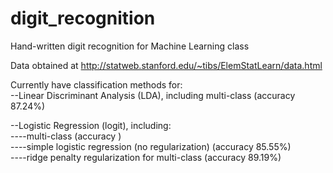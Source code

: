 # digit_recognition
Hand-written digit recognition for Machine Learning class

Data obtained at http://statweb.stanford.edu/~tibs/ElemStatLearn/data.html

Currently have classification methods for:  
--Linear Discriminant Analysis (LDA), including multi-class (accuracy 87.24%)  

--Logistic Regression (logit), including:  
----multi-class (accuracy )  
----simple logistic regression (no regularization) (accuracy 85.55%)  
----ridge penalty regularization for multi-class (accuracy 89.19%)
